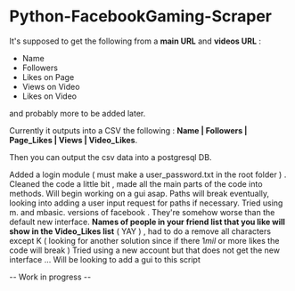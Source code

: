 # Python-FacebookGaming-Scraper


It's supposed to get the following from a **main URL** and **videos URL** :

* Name 
* Followers 
* Likes on Page 
* Views on Video 
* Likes on Video 


and probably more to be added later.



Currently it outputs into a CSV the following : **Name | Followers | Page_Likes | Views | Video_Likes**.

Then you can output the csv data into a postgresql DB.

Added a login module ( must make a user_password.txt in the root folder ) .
Cleaned the code a little bit , made all the main parts of the code into methods.
Will begin working on a gui asap.
Paths will break eventually, looking into adding a user input request for paths if necessary.
Tried using m. and mbasic. versions of facebook . They're somehow worse than the default new interface.
**Names of people in your friend list that you like will show in the Video_Likes list** ( YAY ) , had to do a remove all characters except K ( looking for another solution since if there 1*mil* or more likes the code will break )
Tried using a new account but that does not get the new interface ... 
Will be looking to add a gui to this script

-- Work in progress --
